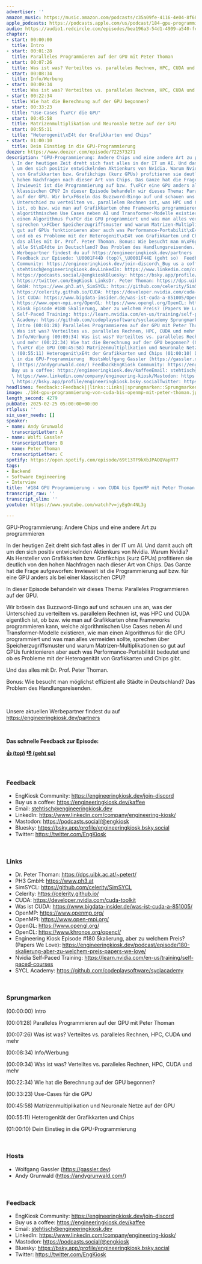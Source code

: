 ```yaml
---
advertiser: ''
amazon_music: https://music.amazon.com/podcasts/c35a09fe-4116-4e04-8f68-77d61b112e46/episodes/e36742ba-b7f8-456f-b44f-5c9e027ad855/engineering-kiosk-184-gpu-programmierung---von-cuda-bis-openmp-mit-peter-thoman
apple_podcasts: https://podcasts.apple.com/us/podcast/184-gpu-programmierung-von-cuda-bis-openmp-mit-peter-thoman/id1603082924?i=1000695729082&uo=4
audio: https://audio1.redcircle.com/episodes/bea196a3-54d1-4909-a540-fe20f245a0aa/stream.mp3
chapter:
- start: 00:00:00
  title: Intro
- start: 00:01:28
  title: Paralleles Programmieren auf der GPU mit Peter Thoman
- start: 00:07:26
  title: Was ist was? Verteiltes vs. paralleles Rechnen, HPC, CUDA und mehr
- start: 00:08:34
  title: Info/Werbung
- start: 00:09:34
  title: Was ist was? Verteiltes vs. paralleles Rechnen, HPC, CUDA und mehr
- start: 00:22:34
  title: Wie hat die Berechnung auf der GPU begonnen?
- start: 00:33:23
  title: "Use-Cases f\xFCr die GPU"
- start: 00:45:58
  title: Matrizenmultiplikation und Neuronale Netze auf der GPU
- start: 00:55:11
  title: "Heterogenit\xE4t der Grafikkarten und Chips"
- start: 01:00:10
  title: Dein Einstieg in die GPU-Programmierung
deezer: https://www.deezer.com/episode/722573271
description: "GPU-Programmierung: Andere Chips und eine andere Art zu programmieren\
  \ In der heutigen Zeit dreht sich fast alles in der IT um AI. Und damit auch oft\
  \ um den sich positiv entwickelnden Aktienkurs von Nvidia. Warum Nvidia? Als Hersteller\
  \ von Grafikkarten bzw. Grafikchips (kurz GPUs) profitieren sie deutlich von den\
  \ hohen Nachfragen nach dieser Art von Chips. Das Ganze hat die Frage aufgeworfen:\
  \ Inwieweit ist die Programmierung auf bzw. f\xFCr eine GPU anders als bei einer\
  \ klassischen CPU? In dieser Episode behandeln wir dieses Thema: Paralleles Programmieren\
  \ auf der GPU. Wir br\xF6seln das Buzzword-Bingo auf und schauen uns an, was der\
  \ Unterschied zu verteiltem vs. parallelem Rechnen ist, was HPC und CUDA eigentlich\
  \ ist, ob bzw. wie man auf Grafikkarten ohne Frameworks programmieren kann, welche\
  \ algorithmischen Use Cases neben AI und Transformer-Modelle existieren, wie man\
  \ einen Algorithmus f\xFCr die GPU programmiert und was man alles vermeiden sollte,\
  \ sprechen \xFCber Speicherzugriffsmuster und warum Matrizen-Multiplikationen so\
  \ gut auf GPUs funktionieren aber auch was Performance-Portabilit\xE4t bedeutet\
  \ und ob es Probleme mit der Heterogenit\xE4t von Grafikkarten und Chips gibt. Und\
  \ das alles mit Dr. Prof. Peter Thoman. Bonus: Wie besucht man m\xF6glichst effizient\
  \ alle St\xE4dte in Deutschland? Das Problem des Handlungsreisenden.  Unsere aktuellen\
  \ Werbepartner findest du auf https://engineeringkiosk.dev/partners  Das schnelle\
  \ Feedback zur Episode: \U0001F44D (top)\_\U0001F44E (geht so)  FeedbackEngKiosk\
  \ Community: https://engineeringkiosk.dev/join-discord\_Buy us a coffee: https://engineeringkiosk.dev/kaffeeEmail:\
  \ stehtisch@engineeringkiosk.devLinkedIn: https://www.linkedin.com/company/engineering-kiosk/Mastodon:\
  \ https://podcasts.social/@engkioskBluesky: https://bsky.app/profile/engineeringkiosk.bsky.socialTwitter:\
  \ https://twitter.com/EngKiosk LinksDr. Peter Thoman: https://dps.uibk.ac.at/~petert/PH3\
  \ GmbH: https://www.ph3.at\_SimSYCL: https://github.com/celerity/SimSYCL\_Celerity:\
  \ https://celerity.github.io/CUDA: https://developer.nvidia.com/cuda-toolkitWas\
  \ ist CUDA: https://www.bigdata-insider.de/was-ist-cuda-a-851005/OpenMP: https://www.openmp.org/OpenMPI:\
  \ https://www.open-mpi.org/OpenGL: https://www.opengl.org/OpenCL: https://www.khronos.org/opencl/Engineering\
  \ Kiosk Episode #180 Skalierung, aber zu welchem Preis? (Papers We Love): https://engineeringkiosk.dev/podcast/episode/180-skalierung-aber-zu-welchem-preis-papers-we-love/Nvidia\
  \ Self-Paced Training: https://learn.nvidia.com/en-us/training/self-paced-coursesSYCL\
  \ Academy: https://github.com/codeplaysoftware/syclacademy Sprungmarken(00:00:00)\
  \ Intro (00:01:28) Paralleles Programmieren auf der GPU mit Peter Thoman (00:07:26)\
  \ Was ist was? Verteiltes vs. paralleles Rechnen, HPC, CUDA und mehr (00:08:34)\
  \ Info/Werbung (00:09:34) Was ist was? Verteiltes vs. paralleles Rechnen, HPC, CUDA\
  \ und mehr (00:22:34) Wie hat die Berechnung auf der GPU begonnen? (00:33:23) Use-Cases\
  \ f\xFCr die GPU (00:45:58) Matrizenmultiplikation und Neuronale Netze auf der GPU\
  \ (00:55:11) Heterogenit\xE4t der Grafikkarten und Chips (01:00:10) Dein Einstieg\
  \ in die GPU-Programmierung  HostsWolfgang Gassler (https://gassler.dev)\_Andy Grunwald\
  \ (https://andygrunwald.com/) FeedbackEngKiosk Community: https://engineeringkiosk.dev/join-discord\_\
  Buy us a coffee: https://engineeringkiosk.dev/kaffeeEmail: stehtisch@engineeringkiosk.devLinkedIn:\
  \ https://www.linkedin.com/company/engineering-kiosk/Mastodon: https://podcasts.social/@engkioskBluesky:\
  \ https://bsky.app/profile/engineeringkiosk.bsky.socialTwitter: https://twitter.com/EngKiosk"
headlines: feedback::Feedback||links::Links||sprungmarken::Sprungmarken||hosts::Hosts
image: ./184-gpu-programmierung-von-cuda-bis-openmp-mit-peter-thoman.jpg
length_second: 4279
pubDate: 2025-02-25 05:00:00+00:00
rtlplus: ''
six_user_needs: []
speaker:
- name: Andy Grunwald
  transcriptLetter: A
- name: Wolfi Gassler
  transcriptLetter: B
- name: Peter Thoman
  transcriptLetter: C
spotify: https://open.spotify.com/episode/69t13TF9kXbJPAOQVapRT7
tags:
- Backend
- Software Engineering
- Interview
title: '#184 GPU Programmierung - von CUDA bis OpenMP mit Peter Thoman'
transcript_raw: ''
transcript_slim: ''
youtube: https://www.youtube.com/watch?v=jyEgOn4NL3g

---
```

<p>GPU-Programmierung: Andere Chips und eine andere Art zu programmieren</p><p>In der heutigen Zeit dreht sich fast alles in der IT um AI. Und damit auch oft um den sich positiv entwickelnden Aktienkurs von Nvidia. Warum Nvidia? Als Hersteller von Grafikkarten bzw. Grafikchips (kurz GPUs) profitieren sie deutlich von den hohen Nachfragen nach dieser Art von Chips. Das Ganze hat die Frage aufgeworfen: Inwieweit ist die Programmierung auf bzw. für eine GPU anders als bei einer klassischen CPU?</p><p>In dieser Episode behandeln wir dieses Thema: Paralleles Programmieren auf der GPU.</p><p>Wir bröseln das Buzzword-Bingo auf und schauen uns an, was der Unterschied zu verteiltem vs. parallelem Rechnen ist, was HPC und CUDA eigentlich ist, ob bzw. wie man auf Grafikkarten ohne Frameworks programmieren kann, welche algorithmischen Use Cases neben AI und Transformer-Modelle existieren, wie man einen Algorithmus für die GPU programmiert und was man alles vermeiden sollte, sprechen über Speicherzugriffsmuster und warum Matrizen-Multiplikationen so gut auf GPUs funktionieren aber auch was Performance-Portabilität bedeutet und ob es Probleme mit der Heterogenität von Grafikkarten und Chips gibt.</p><p>Und das alles mit Dr. Prof. Peter Thoman.</p><p>Bonus: Wie besucht man möglichst effizient alle Städte in Deutschland? Das Problem des Handlungsreisenden.</p><p><br></p><p>Unsere aktuellen Werbepartner findest du auf <a href="https://engineeringkiosk.dev/partners">https://engineeringkiosk.dev/partners</a></p><p><br></p><p><strong>Das schnelle Feedback zur Episode:</strong></p><p><a href="https://api.openpodcast.dev/feedback/184/upvote" rel="nofollow"><strong>👍 (top)</strong></a><strong> </strong><a href="https://api.openpodcast.dev/feedback/184/downvote" rel="nofollow"><strong>👎 (geht so)</strong></a></p><p><br></p><h3 id="feedback">Feedback</h3><ul><li>EngKiosk Community: <a href="https://engineeringkiosk.dev/join-discord">https://engineeringkiosk.dev/join-discord</a> </li><li>Buy us a coffee: <a href="https://engineeringkiosk.dev/kaffee">https://engineeringkiosk.dev/kaffee</a></li><li>Email: <a href="mailto:stehtisch@engineeringkiosk.dev" rel="nofollow">stehtisch@engineeringkiosk.dev</a></li><li>LinkedIn: <a href="https://www.linkedin.com/company/engineering-kiosk/" rel="nofollow">https://www.linkedin.com/company/engineering-kiosk/</a></li><li>Mastodon: <a href="https://podcasts.social/@engkiosk" rel="nofollow">https://podcasts.social/@engkiosk</a></li><li>Bluesky: <a href="https://bsky.app/profile/engineeringkiosk.bsky.social" rel="nofollow">https://bsky.app/profile/engineeringkiosk.bsky.social</a></li><li>Twitter: <a href="https://twitter.com/EngKiosk" rel="nofollow">https://twitter.com/EngKiosk</a></li></ul><p><br></p><h3 id="links">Links</h3><ul><li>Dr. Peter Thoman: <a href="https://dps.uibk.ac.at/~petert/" rel="nofollow">https://dps.uibk.ac.at/~petert/</a></li><li>PH3 GmbH: <a href="https://www.ph3.at" rel="nofollow">https://www.ph3.at</a> </li><li>SimSYCL: <a href="https://github.com/celerity/SimSYCL" rel="nofollow">https://github.com/celerity/SimSYCL</a> </li><li>Celerity: <a href="https://celerity.github.io/" rel="nofollow">https://celerity.github.io/</a></li><li>CUDA: <a href="https://developer.nvidia.com/cuda-toolkit" rel="nofollow">https://developer.nvidia.com/cuda-toolkit</a></li><li>Was ist CUDA: <a href="https://www.bigdata-insider.de/was-ist-cuda-a-851005/" rel="nofollow">https://www.bigdata-insider.de/was-ist-cuda-a-851005/</a></li><li>OpenMP: <a href="https://www.openmp.org/" rel="nofollow">https://www.openmp.org/</a></li><li>OpenMPI: <a href="https://www.open-mpi.org/" rel="nofollow">https://www.open-mpi.org/</a></li><li>OpenGL: <a href="https://www.opengl.org/" rel="nofollow">https://www.opengl.org/</a></li><li>OpenCL: <a href="https://www.khronos.org/opencl/" rel="nofollow">https://www.khronos.org/opencl/</a></li><li>Engineering Kiosk Episode #180 Skalierung, aber zu welchem Preis? (Papers We Love): <a href="https://engineeringkiosk.dev/podcast/episode/180-skalierung-aber-zu-welchem-preis-papers-we-love/">https://engineeringkiosk.dev/podcast/episode/180-skalierung-aber-zu-welchem-preis-papers-we-love/</a></li><li>Nvidia Self-Paced Training: <a href="https://learn.nvidia.com/en-us/training/self-paced-courses" rel="nofollow">https://learn.nvidia.com/en-us/training/self-paced-courses</a></li><li>SYCL Academy: <a href="https://github.com/codeplaysoftware/syclacademy" rel="nofollow">https://github.com/codeplaysoftware/syclacademy</a></li></ul><p><br></p><h3 id="sprungmarken">Sprungmarken</h3><p>(00:00:00) Intro</p><p>(00:01:28) Paralleles Programmieren auf der GPU mit Peter Thoman</p><p>(00:07:26) Was ist was? Verteiltes vs. paralleles Rechnen, HPC, CUDA und mehr</p><p>(00:08:34) Info/Werbung</p><p>(00:09:34) Was ist was? Verteiltes vs. paralleles Rechnen, HPC, CUDA und mehr</p><p>(00:22:34) Wie hat die Berechnung auf der GPU begonnen?</p><p>(00:33:23) Use-Cases für die GPU</p><p>(00:45:58) Matrizenmultiplikation und Neuronale Netze auf der GPU</p><p>(00:55:11) Heterogenität der Grafikkarten und Chips</p><p>(01:00:10) Dein Einstieg in die GPU-Programmierung</p><p><br></p><h3 id="hosts">Hosts</h3><ul><li>Wolfgang Gassler (<a href="https://gassler.dev" rel="nofollow">https://gassler.dev</a>) </li><li>Andy Grunwald (<a href="https://andygrunwald.com/" rel="nofollow">https://andygrunwald.com/</a>)</li></ul><p><br></p><h3 id="feedback">Feedback</h3><ul><li>EngKiosk Community: <a href="https://engineeringkiosk.dev/join-discord">https://engineeringkiosk.dev/join-discord</a> </li><li>Buy us a coffee: <a href="https://engineeringkiosk.dev/kaffee">https://engineeringkiosk.dev/kaffee</a></li><li>Email: <a href="mailto:stehtisch@engineeringkiosk.dev" rel="nofollow">stehtisch@engineeringkiosk.dev</a></li><li>LinkedIn: <a href="https://www.linkedin.com/company/engineering-kiosk/" rel="nofollow">https://www.linkedin.com/company/engineering-kiosk/</a></li><li>Mastodon: <a href="https://podcasts.social/@engkiosk" rel="nofollow">https://podcasts.social/@engkiosk</a></li><li>Bluesky: <a href="https://bsky.app/profile/engineeringkiosk.bsky.social" rel="nofollow">https://bsky.app/profile/engineeringkiosk.bsky.social</a></li><li>Twitter: <a href="https://twitter.com/EngKiosk" rel="nofollow">https://twitter.com/EngKiosk</a></li></ul>